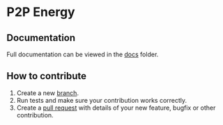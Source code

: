 # P2P Energy

## Documentation

Full documentation can be viewed in the [docs](/docs) folder.

## How to contribute

1. Create a new [branch](https://help.github.com/articles/creating-and-deleting-branches-within-your-repository/).
2. Run tests and make sure your contribution works correctly.
3. Create a [pull request](https://help.github.com/articles/creating-a-pull-request) with details of your new feature, bugfix or other contribution.
